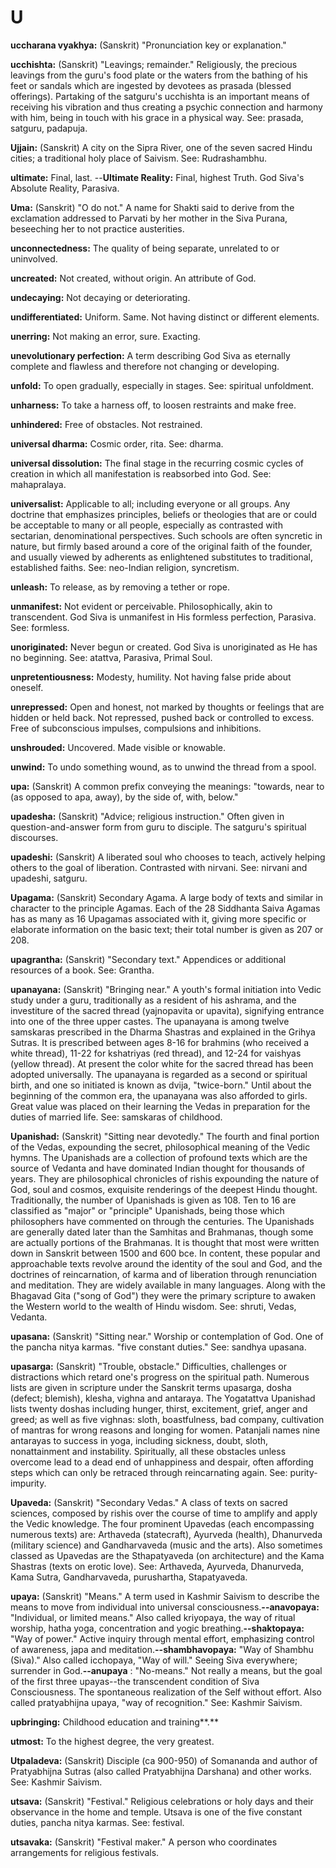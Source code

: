 U
=

**uccharana vyakhya:** (Sanskrit) "Pronunciation key or explanation."

**ucchishta:** (Sanskrit) "Leavings; remainder." Religiously, the
precious leavings from the guru's food plate or the waters from the
bathing of his feet or sandals which are ingested by devotees as prasada
(blessed offerings). Partaking of the satguru's ucchishta is an
important means of receiving his vibration and thus creating a psychic
connection and harmony with him, being in touch with his grace in a
physical way. See: prasada, satguru, padapuja.

**Ujjain:** (Sanskrit) A city on the Sipra River, one of the seven
sacred Hindu cities; a traditional holy place of Saivism. See:
Rudrashambhu.

**ultimate:** Final, last. --**Ultimate Reality:** Final, highest Truth.
God Siva's Absolute Reality, Parasiva.

**Uma:** (Sanskrit) "O do not." A name for Shakti said to derive from
the exclamation addressed to Parvati by her mother in the Siva Purana,
beseeching her to not practice austerities.

**unconnectedness:** The quality of being separate, unrelated to or
uninvolved.

**uncreated:** Not created, without origin. An attribute of God.

**undecaying:** Not decaying or deteriorating.

**undifferentiated:** Uniform. Same. Not having distinct or different
elements.

**unerring:** Not making an error, sure. Exacting.

**unevolutionary perfection:** A term describing God Siva as eternally
complete and flawless and therefore not changing or developing.

**unfold:** To open gradually, especially in stages. See: spiritual
unfoldment.

**unharness:** To take a harness off, to loosen restraints and make
free.

**unhindered:** Free of obstacles. Not restrained.

**universal dharma:** Cosmic order, rita. See: dharma.

**universal dissolution:** The final stage in the recurring cosmic
cycles of creation in which all manifestation is reabsorbed into God.
See: mahapralaya.

**universalist:** Applicable to all; including everyone or all groups.
Any doctrine that emphasizes principles, beliefs or theologies that are
or could be acceptable to many or all people, especially as contrasted
with sectarian, denominational perspectives. Such schools are often
syncretic in nature, but firmly based around a core of the original
faith of the founder, and usually viewed by adherents as enlightened
substitutes to traditional, established faiths. See: neo-Indian
religion, syncretism.

**unleash:** To release, as by removing a tether or rope.

**unmanifest:** Not evident or perceivable. Philosophically, akin to
transcendent. God Siva is unmanifest in His formless perfection,
Parasiva. See: formless.

**unoriginated:** Never begun or created. God Siva is unoriginated as He
has no beginning. See: atattva, Parasiva, Primal Soul.

**unpretentiousness:** Modesty, humility. Not having false pride about
oneself.

**unrepressed:** Open and honest, not marked by thoughts or feelings
that are hidden or held back. Not repressed, pushed back or controlled
to excess. Free of subconscious impulses, compulsions and inhibitions.

**unshrouded:** Uncovered. Made visible or knowable.

**unwind:** To undo something wound, as to unwind the thread from a
spool.

**upa:** (Sanskrit) A common prefix conveying the meanings: "towards,
near to (as opposed to apa, away), by the side of, with, below."

**upadesha:** (Sanskrit) "Advice; religious instruction." Often given in
question-and-answer form from guru to disciple. The satguru's spiritual
discourses.

**upadeshi:** (Sanskrit) A liberated soul who chooses to teach, actively
helping others to the goal of liberation. Contrasted with nirvani. See:
nirvani and upadeshi, satguru.

**Upagama:** (Sanskrit) Secondary Agama. A large body of texts and
similar in character to the principle Agamas. Each of the 28 Siddhanta
Saiva Agamas has as many as 16 Upagamas associated with it, giving more
specific or elaborate information on the basic text; their total number
is given as 207 or 208.

**upagrantha:** (Sanskrit) "Secondary text." Appendices or additional
resources of a book. See: Grantha.

**upanayana:** (Sanskrit) "Bringing near." A youth's formal initiation
into Vedic study under a guru, traditionally as a resident of his
ashrama, and the investiture of the sacred thread (yajnopavita or
upavita), signifying entrance into one of the three upper castes. The
upanayana is among twelve samskaras prescribed in the Dharma Shastras
and explained in the Grihya Sutras. It is prescribed between ages 8-16
for brahmins (who received a white thread), 11-22 for kshatriyas (red
thread), and 12-24 for vaishyas (yellow thread). At present the color
white for the sacred thread has been adopted universally. The upanayana
is regarded as a second or spiritual birth, and one so initiated is
known as dvija, "twice-born." Until about the beginning of the common
era, the upanayana was also afforded to girls. Great value was placed on
their learning the Vedas in preparation for the duties of married life.
See: samskaras of childhood.

**Upanishad:** (Sanskrit) "Sitting near devotedly." The fourth and final
portion of the Vedas, expounding the secret, philosophical meaning of
the Vedic hymns. The Upanishads are a collection of profound texts which
are the source of Vedanta and have dominated Indian thought for
thousands of years. They are philosophical chronicles of rishis
expounding the nature of God, soul and cosmos, exquisite renderings of
the deepest Hindu thought. Traditionally, the number of Upanishads is
given as 108. Ten to 16 are classified as "major" or "principle"
Upanishads, being those which philosophers have commented on through the
centuries. The Upanishads are generally dated later than the Samhitas
and Brahmanas, though some are actually portions of the Brahmanas. It is
thought that most were written down in Sanskrit between 1500 and 600
bce. In content, these popular and approachable texts revolve around the
identity of the soul and God, and the doctrines of reincarnation, of
karma and of liberation through renunciation and meditation. They are
widely available in many languages. Along with the Bhagavad Gita ("song
of God") they were the primary scripture to awaken the Western world to
the wealth of Hindu wisdom. See: shruti, Vedas, Vedanta.

**upasana:** (Sanskrit) "Sitting near." Worship or contemplation of God.
One of the pancha nitya karmas. "five constant duties." See: sandhya
upasana.

**upasarga:** (Sanskrit) "Trouble, obstacle." Difficulties, challenges
or distractions which retard one's progress on the spiritual path.
Numerous lists are given in scripture under the Sanskrit terms upasarga,
dosha (defect; blemish), klesha, vighna and antaraya. The Yogatattva
Upanishad lists twenty doshas including hunger, thirst, excitement,
grief, anger and greed; as well as five vighnas: sloth, boastfulness,
bad company, cultivation of mantras for wrong reasons and longing for
women. Patanjali names nine antarayas to success in yoga, including
sickness, doubt, sloth, nonattainment and instability. Spiritually, all
these obstacles unless overcome lead to a dead end of unhappiness and
despair, often affording steps which can only be retraced through
reincarnating again. See: purity-impurity.

**Upaveda:** (Sanskrit) "Secondary Vedas." A class of texts on sacred
sciences, composed by rishis over the course of time to amplify and
apply the Vedic knowledge. The four prominent Upavedas (each
encompassing numerous texts) are: Arthaveda (statecraft), Ayurveda
(health), Dhanurveda (military science) and Gandharvaveda (music and the
arts). Also sometimes classed as Upavedas are the Sthapatyaveda (on
architecture) and the Kama Shastras (texts on erotic love). See:
Arthaveda, Ayurveda, Dhanurveda, Kama Sutra, Gandharvaveda, purushartha,
Stapatyaveda.

**upaya:** (Sanskrit) "Means." A term used in Kashmir Saivism to
describe the means to move from individual into universal
consciousness.**--anavopaya:** "Individual, or limited means." Also
called kriyopaya, the way of ritual worship, hatha yoga, concentration
and yogic breathing.**--shaktopaya:** "Way of power." Active inquiry
through mental effort, emphasizing control of awareness, japa and
meditation.**--shambhavopaya:** "Way of Shambhu (Siva)." Also called
icchopaya, "Way of will." Seeing Siva everywhere; surrender in
God.**--anupaya** : "No-means." Not really a means, but the goal of the
first three upayas--the transcendent condition of Siva Consciousness.
The spontaneous realization of the Self without effort. Also called
pratyabhijna upaya, "way of recognition." See: Kashmir Saivism.

**upbringing:** Childhood education and training**.**

**utmost:** To the highest degree, the very greatest.

**Utpaladeva:** (Sanskrit) Disciple (ca 900-950) of Somananda and author
of Pratyabhijna Sutras (also called Pratyabhijna Darshana) and other
works. See: Kashmir Saivism.

**utsava:** (Sanskrit) "Festival." Religious celebrations or holy days
and their observance in the home and temple. Utsava is one of the five
constant duties, pancha nitya karmas. See: festival.

**utsavaka:** (Sanskrit) "Festival maker." A person who coordinates
arrangements for religious festivals.


